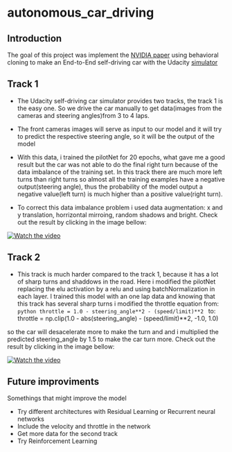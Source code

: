 # autonomous_car_driving
## Introduction
The goal of this project was implement the [NVIDIA paper](https://images.nvidia.com/content/tegra/automotive/images/2016/solutions/pdf/end-to-end-dl-using-px.pdf)
using behavioral cloning to make an End-to-End self-driving car with the Udacity [simulator](https://github.com/udacity/self-driving-car-sim) 

## Track 1
*   The Udacity self-driving car simulator provides two tracks, the track 1 is the easy one. So we drive the car manually to get data(images from the cameras and steering angles)from 3 to 4 laps.

*   The front cameras images will serve as input to our model and it will
try to predict the respective steering angle, so it will be the output of the model

*   With this data, i trained the pilotNet for 20 epochs,
what gave me a good result but the car was not able to do the final right turn because of the data imbalance of the training set. In this track there are much more left turns than right turns so almost all the training examples have a negative output(steering angle), thus the probability of the model output a negative value(left turn) is much higher than a positive value(right turn).

*   To correct this data imbalance problem i used data augmentation: x and y translation, horrizontal mirroing, random shadows and bright.
Check out the result by clicking in the image bellow:

[![Watch the video](http://i3.ytimg.com/vi/LC6WGWp_Yik/hqdefault.jpg)](https://www.youtube.com/watch?v=LC6WGWp_Yik&t=6s)

## Track 2
* This track is much harder compared to the track 1, because it has a lot of sharp turns and shaddows in the road. Here i modified the pilotNet replacing the elu activation by a relu and using batchNormalization in each layer. I trained this model with an one lap data and knowing that this track has several sharp turns i modified the throttle equation 
from: ```python
        throttle = 1.0 - steering_angle**2 - (speed/limit)**2
      ```
to:  throttle = np.clip(1.0 - abs(steering_angle) - (speed/limit)**2, -1.0, 1.0)

so the car will desacelerate more to make the turn and and i multiplied the predicted steering_angle by 1.5 to make the car turn more.
Check out the result by clicking in the image bellow:

[![Watch the video](http://i3.ytimg.com/vi/VCH0dpJ3Rh4/hqdefault.jpg)](https://www.youtube.com/watch?v=VCH0dpJ3Rh4)


## Future improviments
Somethings that might improve the model
* Try different architectures with Residual Learning or Recurrent neural networks
* Include the velocity and throttle in the network
* Get more data for the second track
* Try Reinforcement Learning
